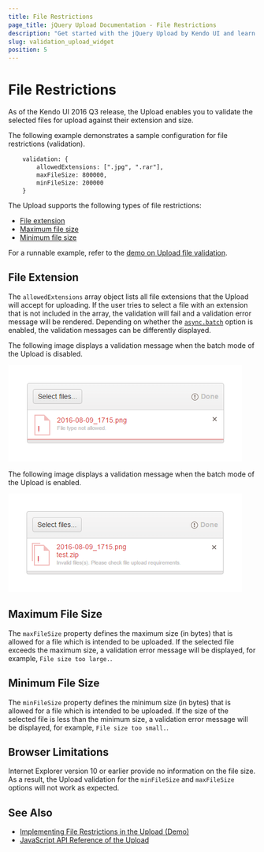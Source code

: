 ```yaml
---
title: File Restrictions
page_title: jQuery Upload Documentation - File Restrictions
description: "Get started with the jQuery Upload by Kendo UI and learn how to validate the file extension, max and min file size for the files that are going to be uploaded."
slug: validation_upload_widget
position: 5
---
```


# File Restrictions

As of the Kendo UI 2016 Q3 release, the Upload enables you to validate the selected files for upload against their extension and size.

The following example demonstrates a sample configuration for file restrictions (validation).

        validation: {
    		allowedExtensions: [".jpg", ".rar"],
    		maxFileSize: 800000,
    		minFileSize: 200000
		}

The Upload supports the following types of file restrictions:

* [File extension](#file-extension)
* [Maximum file size](#maximum-file-size)
* [Minimum file size](#minimum-file-size)

For a runnable example, refer to the [demo on Upload file validation](https://demos.telerik.com/kendo-ui/upload/validation).

## File Extension

The `allowedExtensions` array object lists all file extensions that the Upload will accept for uploading. If the user tries to select a file with an extension that is not included in the array, the validation will fail and a validation error message will be rendered. Depending on whether the [`async.batch`](/api/javascript/ui/upload/configuration/async.batch) option is enabled, the validation messages can be differently displayed.

The following image displays a validation message when the batch mode of the Upload is disabled.

![Kendo UI for jQuery Validation message on disabled batch mode](upload-validation-batch-disabled.png)

The following image displays a validation message when the batch mode of the Upload is enabled.

![Kendo UI for jQuery Validation message on enabled batch mode](upload-validation-batch-enabled.png)

## Maximum File Size

The `maxFileSize` property defines the maximum size (in bytes) that is allowed for a file which is intended to be uploaded. If the selected file exceeds the maximum size, a validation error message will be displayed, for example, `File size too large.`.

## Minimum File Size

The `minFileSize` property defines the minimum size (in bytes) that is allowed for a file which is intended to be uploaded. If the size of the selected file is less than the minimum size, a validation error message will be displayed, for example, `File size too small.`.

## Browser Limitations

Internet Explorer version 10 or earlier provide no information on the file size. As a result, the Upload validation for the `minFileSize` and `maxFileSize` options will not work as expected.

## See Also

* [Implementing File Restrictions in the Upload (Demo)](https://demos.telerik.com/kendo-ui/upload/validation)
* [JavaScript API Reference of the Upload](/api/javascript/ui/upload)
